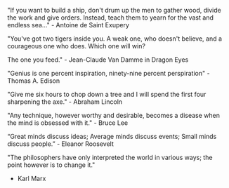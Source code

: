 "If you want to build a ship, don't drum up the men to gather wood, divide the work and give orders. Instead, teach them to yearn for the vast and endless sea..." - Antoine de Saint Exupery

"You've got two tigers inside you.  A weak one, who doesn't believe, and a courageous one who does.  Which one will win?  

The one you feed."  - Jean-Claude Van Damme in Dragon Eyes

"Genius is one percent inspiration, ninety-nine percent perspiration" - Thomas A. Edison

"Give me six hours to chop down a tree and I will spend the first four sharpening the axe." - Abraham Lincoln

"Any technique, however worthy and desirable, becomes a disease when the mind is obsessed with it." - Bruce Lee

“Great minds discuss ideas; Average minds discuss events; Small minds discuss people.” - Eleanor Roosevelt

"The philosophers have only interpreted the world in various ways; the point however is to change it."
- Karl Marx
